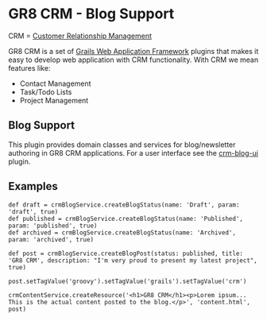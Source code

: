 # GR8 CRM - Blog Support

CRM = [Customer Relationship Management](http://en.wikipedia.org/wiki/Customer_relationship_management)

GR8 CRM is a set of [Grails Web Application Framework](http://www.grails.org/)
plugins that makes it easy to develop web application with CRM functionality.
With CRM we mean features like:

- Contact Management
- Task/Todo Lists
- Project Management


## Blog Support

This plugin provides domain classes and services for blog/newsletter authoring in GR8 CRM applications.
For a user interface see the [crm-blog-ui](https://github.com/technipelago/grails-crm-blog-ui) plugin.

## Examples

    def draft = crmBlogService.createBlogStatus(name: 'Draft', param: 'draft', true)
    def published = crmBlogService.createBlogStatus(name: 'Published', param: 'published', true)
    def archived = crmBlogService.createBlogStatus(name: 'Archived', param: 'archived', true)

    def post = crmBlogService.createBlogPost(status: published, title: 'GR8 CRM', description: "I'm very proud to present my latest project", true)

    post.setTagValue('groovy').setTagValue('grails').setTagValue('crm')

    crmContentService.createResource('<h1>GR8 CRM</h1><p>Lorem ipsum... This is the actual content posted to the blog.</p>', 'content.html', post)